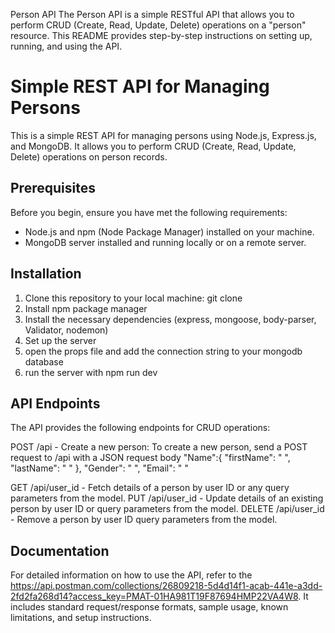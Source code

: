 Person API
The Person API is a simple RESTful API that allows you to perform CRUD (Create, Read, Update, Delete) operations on a "person" resource. This README provides step-by-step instructions on setting up, running, and using the API.

# Simple REST API for Managing Persons

This is a simple REST API for managing persons using Node.js, Express.js, and MongoDB. It allows you to perform CRUD (Create, Read, Update, Delete) operations on person records.

## Prerequisites

Before you begin, ensure you have met the following requirements:

- Node.js and npm (Node Package Manager) installed on your machine.
- MongoDB server installed and running locally or on a remote server.

## Installation

1. Clone this repository to your local machine:
   git clone <repository-url>
2. Install npm package manager
3. Install the necessary dependencies (express, mongoose, body-parser, Validator, nodemon)
4. Set up the server
5. open the props file and add the connection string to your mongodb database
6. run the server with npm run dev


## API Endpoints
The API provides the following endpoints for CRUD operations:

POST /api - Create a new person:
To create a new person, send a POST request to /api with a JSON request body "Name":{
        "firstName": " ",
        "lastName": " "
        },
    "Gender": " ",
    "Email": " "

GET /api/user_id - Fetch details of a person by user ID or any query parameters from the model.
PUT /api/user_id - Update details of an existing person by user ID or query parameters from the model.
DELETE /api/user_id - Remove a person by user ID query parameters from the model.

## Documentation
For detailed information on how to use the API, refer to the https://api.postman.com/collections/26809218-5d4d14f1-acab-441e-a3dd-2fd2fa268d14?access_key=PMAT-01HA981T19F87694HMP22VA4W8. It includes standard request/response formats, sample usage, known limitations, and setup instructions.